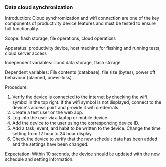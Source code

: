 ### Data cloud synchronization
Introduction: Cloud synchromization and wifi connection are one of the key components of productivity device features and must be tested to ensure full functionality.

Scope: flash storage, file operations, cloud operations

Apparatus: productivity device, host machine for flashing and running tests, cloud server access

Independent variables: cloud data storage, flash storage

Dependent variables: File contents (database), file size (bytes), power off behaviour (planned, power-loss)

Procedure:

1. Verify the device is connected to the internet by checking the wifi symbol in the top right. If the wifi symbol is not displayed, connect to the device's access point and provide it wifi credentials.
2. Create a test user on the web app. 
3. Log into the user via a laptop or mobile device. 
4. Add the device to the user using the corresponding device ID.
5. Add a task, event, and habit to be written to the device. Change the time setting from 12 hour to 24 hour display. 
6. Check the device to verify that the new schedule data has been added and the settings have been changed.

Expectation: Within 10 seconds, the device should be updated with the new schedule and setting information.
